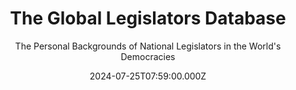 ---
title: The Global Legislators Database
subtitle: The Personal Backgrounds of National Legislators in the World's Democracies
publication_types:
  - "2"
authors:
  - Nicholas Carnes
  - Joshua Ferrer
  - Miriam Golden
  - Esme Lillywhite
  - Noam Lupu
  - Eugenia Nazrullaeva
publication: Forthcoming, British Journal of Political Science
draft: false
featured: true
image:
  filename: featured
  focal_point: Smart
  preview_only: false
date: 2024-07-25T07:59:00.000Z
---